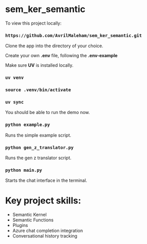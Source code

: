# sem_ker_semantic

To view this project locally:

### `https://github.com/AvrilMaleham/sem_ker_semantic.git`

Clone the app into the directory of your choice.

Create your own **.env** file, following the **.env-example**

Make sure **UV** is installed locally.

### `uv venv`

### `source .venv/bin/activate`

### `uv sync`

You should be able to run the demo now.

### `python example.py`

Runs the simple example script.

### `python gen_z_translator.py`

Runs the gen z translator script.

### `python main.py`

Starts the chat interface in the terminal.

# Key project skills:

- Semantic Kernel
- Semantic Functions
- Plugins
- Azure chat completion integration
- Conversational history tracking
